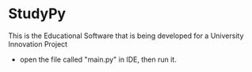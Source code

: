 # StudyPy
This is the Educational Software that is being developed for a University Innovation Project

- open the file called "main.py" in IDE, then run it.
